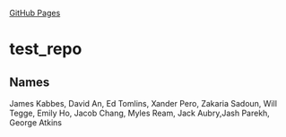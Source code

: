 [GitHub Pages](https://amerenicenter.github.io/test_repo/)

# test_repo

## Names



James Kabbes, David An, Ed Tomlins, Xander Pero, Zakaria Sadoun, Will Tegge, Emily Ho, Jacob Chang, Myles Ream, Jack Aubry,Jash Parekh, George Atkins


